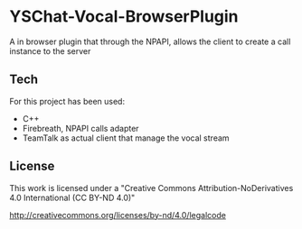 # YSChat-Vocal-BrowserPlugin

A in browser plugin that through the NPAPI, allows the client to create a call instance
to the server

## Tech

For this project has been used:

- C++
- Firebreath, NPAPI calls adapter  
- TeamTalk as actual client that manage the vocal stream

## License

This work is licensed under a "Creative Commons Attribution-NoDerivatives 4.0 International (CC BY-ND 4.0)" 

http://creativecommons.org/licenses/by-nd/4.0/legalcode
